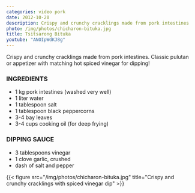 ```yaml
---
categories: video pork
date: 2012-10-20
description: Crispy and crunchy cracklings made from pork intestines
photo: /img/photos/chicharon-bituka.jpg
title: Tsitsarong Bituka
youtube: "ANOIpWdKJ8g"
---
```


Crispy and crunchy cracklings made from pork intestines. Classic pulutan or appetizer with matching hot spiced vinegar for dipping!

### INGREDIENTS
* 1 kg pork intestines (washed very well)
* 1 liter water
* 1 tablespoon salt
* 1 tablespoon black peppercorns
* 3-4 bay leaves
* 3-4 cups cooking oil (for deep frying)

### DIPPING SAUCE
* 3 tablespoons vinegar
* 1 clove garlic, crushed
* dash of salt and pepper

{{< figure src="/img/photos/chicharon-bituka.jpg" title="Crispy and crunchy cracklings with spiced vinegar dip" >}}

